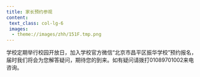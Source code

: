 ```yaml
---
title: 家长预约参观
content:
 text_class: col-lg-6
 images:
  - theme://images/zhh/151F.tmp.png
---
```


学校定期举行校园开放日，加入学校官方微信“北京市昌平区振华学校”预约报名，届时我们将会为您解答疑问，期待您的到来。如有疑问请拨打01089701002来电咨询。  